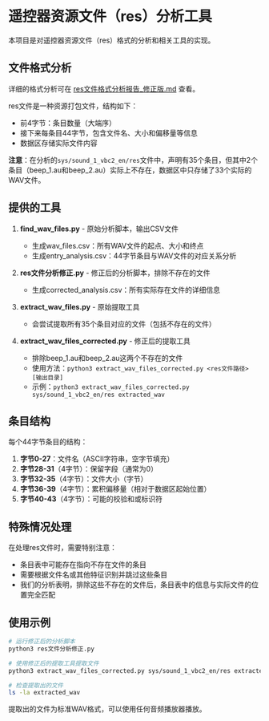 # 遥控器资源文件（res）分析工具

本项目是对遥控器资源文件（res）格式的分析和相关工具的实现。

## 文件格式分析

详细的格式分析可在 [res文件格式分析报告_修正版.md](res文件格式分析报告_修正版.md) 查看。

res文件是一种资源打包文件，结构如下：
- 前4字节：条目数量（大端序）
- 接下来每条目44字节，包含文件名、大小和偏移量等信息
- 数据区存储实际文件内容

**注意**：在分析的`sys/sound_1_vbc2_en/res`文件中，声明有35个条目，但其中2个条目（beep_1.au和beep_2.au）实际上不存在，数据区中只存储了33个实际的WAV文件。

## 提供的工具

1. **find_wav_files.py** - 原始分析脚本，输出CSV文件
   - 生成wav_files.csv：所有WAV文件的起点、大小和终点
   - 生成entry_analysis.csv：44字节条目与WAV文件的对应关系分析

2. **res文件分析修正.py** - 修正后的分析脚本，排除不存在的文件
   - 生成corrected_analysis.csv：所有实际存在文件的详细信息

3. **extract_wav_files.py** - 原始提取工具
   - 会尝试提取所有35个条目对应的文件（包括不存在的文件）

4. **extract_wav_files_corrected.py** - 修正后的提取工具
   - 排除beep_1.au和beep_2.au这两个不存在的文件
   - 使用方法：`python3 extract_wav_files_corrected.py <res文件路径> [输出目录]`
   - 示例：`python3 extract_wav_files_corrected.py sys/sound_1_vbc2_en/res extracted_wav`

## 条目结构

每个44字节条目的结构：
1. **字节0-27**：文件名（ASCII字符串，空字节填充）
2. **字节28-31**（4字节）：保留字段（通常为0）
3. **字节32-35**（4字节）：文件大小（字节）
4. **字节36-39**（4字节）：累积偏移量（相对于数据区起始位置）
5. **字节40-43**（4字节）：可能的校验和或标识符

## 特殊情况处理

在处理res文件时，需要特别注意：
- 条目表中可能存在指向不存在文件的条目
- 需要根据文件名或其他特征识别并跳过这些条目
- 我们的分析表明，排除这些不存在的文件后，条目表中的信息与实际文件的位置完全匹配

## 使用示例

```bash
# 运行修正后的分析脚本
python3 res文件分析修正.py

# 使用修正后的提取工具提取文件
python3 extract_wav_files_corrected.py sys/sound_1_vbc2_en/res extracted_wav

# 检查提取出的文件
ls -la extracted_wav
```

提取出的文件为标准WAV格式，可以使用任何音频播放器播放。 